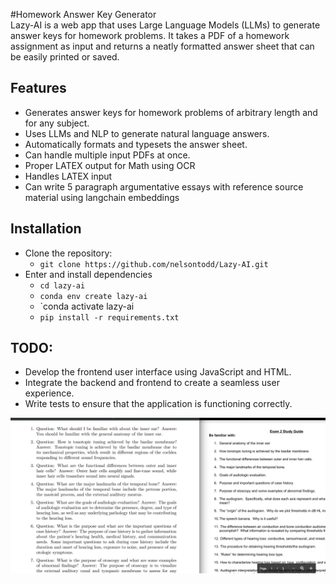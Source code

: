 #Homework Answer Key Generator  
Lazy-AI is a web app that uses Large Language Models (LLMs) to generate answer keys for homework problems. It takes a PDF of a homework assignment as input and returns a neatly formatted answer sheet that can be easily printed or saved.

## Features
- Generates answer keys for homework problems of arbitrary length and for any subject.
- Uses LLMs and NLP to generate natural language answers.
- Automatically formats and typesets the answer sheet.
- Can handle multiple input PDFs at once.
- Proper LATEX output for Math using OCR
- Handles LATEX input
- Can write 5 paragraph argumentative essays with reference source material using
  langchain embeddings
## Installation
- Clone the repository:
    - `git clone https://github.com/nelsontodd/Lazy-AI.git`
- Enter and install dependencies
    - `cd lazy-ai`
    - `conda env create lazy-ai`
    - `conda activate lazy-ai
    - `pip install -r requirements.txt`

## TODO:
- Develop the frontend user interface using JavaScript and HTML.
- Integrate the backend and frontend to create a seamless user experience.
- Write tests to ensure that the application is functioning correctly.

![Left: Answer Key. Right: Study Guide](hwanswerexample.png "Example")
